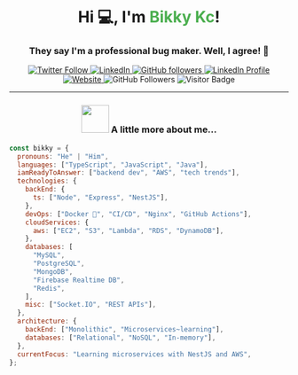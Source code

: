 <h1 align="center">Hi 💻, I'm <span style="color:#4CAF50;">Bikky Kc</span>!</h1>
<h3 align="center">They say I'm a professional bug maker. Well, I agree! 🐞</h3>

<p align="center">
  <a href="https://twitter.com/intent/follow?screen_name=misterbikky">
    <img src="https://img.shields.io/twitter/follow/misterbikky?label=Follow" alt="Twitter Follow">
  </a>
  <a href="https://www.linkedin.com/in/bharat-kc-876b70265/">
    <img src="https://img.shields.io/badge/-bikky-blue?style=flat-square&logo=Linkedin&logoColor=white" alt="LinkedIn">
  </a>
  <a href="https://github.com/bikky-kc013">
    <img src="https://img.shields.io/github/followers/bikky-kc013?label=Follow&style=social" alt="GitHub followers">

  <a href="https://www.linkedin.com/in/bharat-kc-876b70265/">
    <img src="https://img.shields.io/badge/-bikky-blue?style=flat-square&logo=Linkedin&logoColor=white" alt="LinkedIn Profile">
  </a>
  <a href="https://bikky.me/">
    <img src="https://img.shields.io/badge/Website-46a2f1.svg?&style=flat-square&logo=Google-Chrome&logoColor=white" alt="Website">
  </a>
  <img src="https://img.shields.io/github/followers/bikky-kc013?label=Follow&style=social" alt="GitHub Followers">
  <img src="https://visitor-badge.glitch.me/badge?page_id=bikky-kc013.bikky-kc013" alt="Visitor Badge">
</p>

<hr />

<h3 align="center"><img src="https://media.giphy.com/media/VgCDAzcKvsR6OM0uWg/giphy.gif" width="50"/> A little more about me...</h3>

```javascript
const bikky = {
  pronouns: "He" | "Him",
  languages: ["TypeScript", "JavaScript", "Java"],
  iamReadyToAnswer: ["backend dev", "AWS", "tech trends"],
  technologies: {
    backEnd: {
      ts: ["Node", "Express", "NestJS"],
    },
    devOps: ["Docker 🐳", "CI/CD", "Nginx", "GitHub Actions"],
    cloudServices: {
      aws: ["EC2", "S3", "Lambda", "RDS", "DynamoDB"],
    },
    databases: [
      "MySQL",
      "PostgreSQL",
      "MongoDB",
      "Firebase Realtime DB",
      "Redis",
    ],
    misc: ["Socket.IO", "REST APIs"],
  },
  architecture: {
    backEnd: ["Monolithic", "Microservices~learning"],
    databases: ["Relational", "NoSQL", "In-memory"],
  },
  currentFocus: "Learning microservices with NestJS and AWS",
};
```
